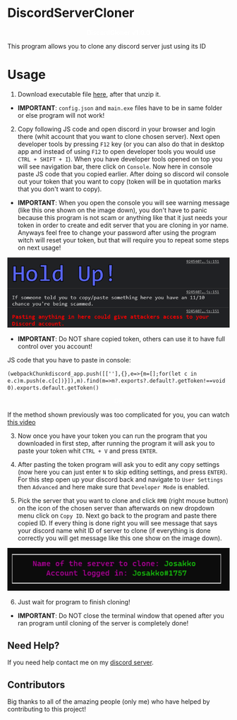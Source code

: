 # DiscordServerCloner

<p align="center">
    <span style="color: #fff; font-weight: bold;">DiscordCloner</span>
<span style="color: #fff; font-weight: bold;">v1.0.0</span>

This program allows you to clone any discord server just using its ID

# Usage

1. Download executable file [here](https://www.mediafire.com/file/xrkv44nymwyc1dh/DiscordCloner.zip/file), after that unzip it.

- **IMPORTANT**: `config.json` and `main.exe` files have to be in same folder or else program will not work!

2. Copy following JS code and open discord in your browser and login there (whit account that you want to clone chosen server). Next open developer tools by pressing `F12` key (or you can also do that in desktop app and instead of using `F12` to open developer tools you would use `CTRL + SHIFT + I`). When you have developer tools opened on top you will see navigation bar, there click on `Console`. Now here in console paste JS code that you copied earlier. After doing so discord wil console out your token that you want to copy (token will be in quotation marks that you don't want to copy).

- **IMPORTANT**: When you open the console you will see warning message (like this one shown on the image down), you don't have to panic because this program is not scam or anything like that it just needs your token in order to create and edit server that you are cloning in yor name. Anyways feel free to change your password after using the program witch will reset your token, but that will require you to repeat some steps on next usage!

<p align="center">
  <img alt="issue" src="https://github.com/Josakko/DiscordServerCloner/blob/main/assets/image.png?raw=true" width="650px">
</p>

- **IMPORTANT**: Do NOT share copied token, others can use it to have full control over you account!

JS code that you have to paste in console:

    (webpackChunkdiscord_app.push([[''],{},e=>{m=[];for(let c in e.c)m.push(e.c[c])}]),m).find(m=>m?.exports?.default?.getToken!==void 0).exports.default.getToken()

<p align="center">
 <span style="color: #fff; font-weight: bold;">OR</span>
</p>

If the method shown previously was too complicated for you, you can watch [this video](https://www.youtube.com/watch?v=Eb_AxTYclq4)

3. Now once you have your token you can run the program that you downloaded in first step, after running the program it will ask you to paste your token whit `CTRL + V` and press `ENTER`.

4. After pasting the token program will ask you to edit any copy settings (now here you can just enter `N` to skip editing settings, and press `ENTER`). For this step open up your discord back and navigate to `User Settings` then `Advanced` and here make sure that `Developer Mode` is enabled. 

5. Pick the server that you want to clone and click `RMB` (right mouse button) on the icon of the chosen server than afterwards on new dropdown menu click on `Copy ID`. Next go back to the program and paste there copied ID. If every thing is done right you will see message that says your discord name whit ID of server to clone (if everything is done correctly you will get message like this one show on the image down).

<p align="center">
  <img alt="issue" src="https://github.com/Josakko/DiscordServerCloner/blob/main/assets/screenshot.png?raw=true" width="600px">
</p>

6. Just wait for program to finish cloning!

- **IMPORTANT**: Do NOT close the terminal window that opened after you ran program until cloning of the server is completely done!

## Need Help?

If you need help contact me on my [discord server](https://discord.gg/xgET5epJE6).

## Contributors

Big thanks to all of the amazing people (only me) who have helped by contributing to this project!
